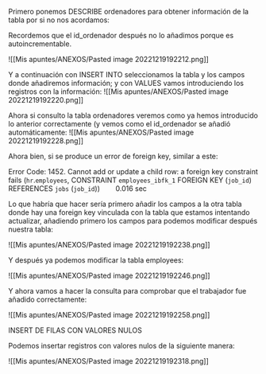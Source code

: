   
Primero ponemos DESCRIBE ordenadores para obtener información de la tabla por si no nos acordamos:

Recordemos que el id_ordenador después no lo añadimos porque es autoincrementable.

![[Mis apuntes/ANEXOS/Pasted image 20221219192212.png]]

Y a continuación con INSERT INTO seleccionamos la tabla y los campos donde añadiremos información; y con VALUES vamos introduciendo los registros con la información:
![[Mis apuntes/ANEXOS/Pasted image 20221219192220.png]]

  
Ahora si consulto la tabla ordenadores veremos como ya hemos introducido lo anterior correctamente (y vemos como el id_ordenador se añadió automáticamente:
![[Mis apuntes/ANEXOS/Pasted image 20221219192228.png]]

Ahora bien, si se produce un error de foreign key, similar a este:

Error Code: 1452. Cannot add or update a child row: a foreign key constraint fails (`hr`.`employees`, CONSTRAINT `employees_ibfk_1` FOREIGN KEY (`job_id`) REFERENCES `jobs` (`job_id`))        0.016 sec

Lo que habría que hacer sería primero añadir los campos a la otra tabla donde hay una foreign key vinculada con la tabla que estamos intentando actualizar, añadiendo primero los campos para podemos modificar después nuestra tabla:

![[Mis apuntes/ANEXOS/Pasted image 20221219192238.png]]

Y después ya podemos modificar la tabla employees:

![[Mis apuntes/ANEXOS/Pasted image 20221219192246.png]]

Y ahora vamos a hacer la consulta para comprobar que el trabajador fue añadido correctamente:

![[Mis apuntes/ANEXOS/Pasted image 20221219192258.png]]

INSERT DE FILAS CON VALORES NULOS

Podemos insertar registros con valores nulos de la siguiente manera:

![[Mis apuntes/ANEXOS/Pasted image 20221219192318.png]]

